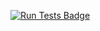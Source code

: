 [![Run Tests Badge](https://github.com/jayruin/epub-dotnet/workflows/Run%20Tests/badge.svg)](https://github.com/jayruin/epub-dotnet/actions/workflows/run-tests.yml)